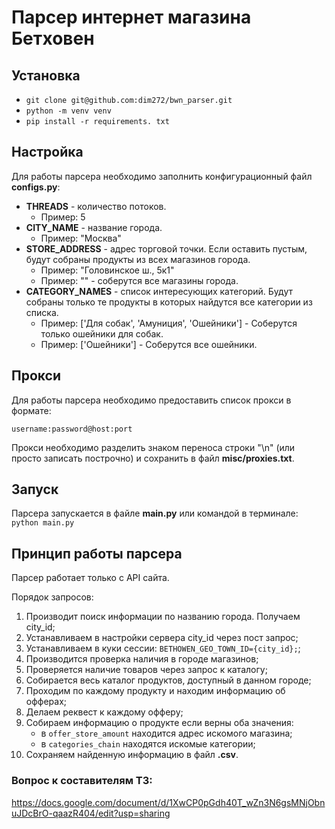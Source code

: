 # Парсер интернет магазина Бетховен

## Установка

- ```git clone git@github.com:dim272/bwn_parser.git```
- ```python -m venv venv```
- ```pip install -r requirements. txt```

## Настройка

Для работы парсера необходимо заполнить конфигурационный файл **configs.py**:

- **THREADS** - количество потоков. 
  - Пример: 5
- **CITY_NAME** - название города. 
  - Пример: "Москва"
- **STORE_ADDRESS** - адрес торговой точки. Если оставить пустым, будут собраны продукты из всех магазинов города.
  - Пример: "Головинское ш., 5к1"
  - Пример: "" - соберутся все магазины города.
- **CATEGORY_NAMES** - список интересующих категорий. Будут собраны только те продукты в которых найдутся все категории из списка.
  - Пример: ['Для собак', 'Амуниция', 'Ошейники'] - Соберутся только ошейники для собак.
  - Пример: ['Ошейники'] - Соберутся все ошейники.

## Прокси
Для работы парсера необходимо предоставить список прокси в формате:

```username:password@host:port```

Прокси необходимо разделить знаком переноса строки "\n" (или просто записать построчно) и сохранить в файл **misc/proxies.txt**.

## Запуск

Парсера запускается в файле **main.py** или командой в терминале: ```python main.py```

## Принцип работы парсера

Парсер работает только с API сайта.

Порядок запросов:

1. Производит поиск информации по названию города. Получаем city_id;
2. Устанавливаем в настройки сервера city_id через пост запрос;
3. Устанавливаем в куки сессии: ```BETHOWEN_GEO_TOWN_ID={city_id};```;
4. Производится проверка наличия в городе магазинов;
5. Проверяется наличие товаров через запрос к каталогу;
6. Собирается весь каталог продуктов, доступный в данном городе;
7. Проходим по каждому продукту и находим информацию об офферах;
8. Делаем реквест к каждому офферу;
9. Собираем информацию о продукте если верны оба значения:
   - в ```offer_store_amount``` находится адрес искомого магазина;
   - в ```categories_chain``` находятся искомые категории;
10. Сохраняем найденную информацию в файл **.csv**.


### Вопрос к составителям ТЗ: 
https://docs.google.com/document/d/1XwCP0pGdh40T_wZn3N6gsMNjObnuJDcBrO-qaazR404/edit?usp=sharing
